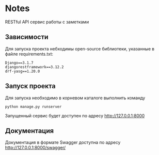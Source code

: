 # Notes
RESTful API сервис работы с заметками
## Зависимости
Для запуска проекта небходимы open-source библиотеки, указанные в файле requirements.txt:
```text
Django==3.1.7
djangorestframework==3.12.2
drf-yasg==1.20.0
``` 
## Запуск проекта
Для запуска необходимо в корневом каталоге выполнить команду 
```shell script
python manage.py runserver
```
Запущенный сервис будет доступен по адресу http://127.0.0.1:8000
## Документация
Документация в формате Swagger доступна по адресу http://127.0.0.1:8000/swagger/
